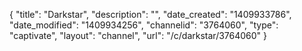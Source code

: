 {
    "title": "Darkstar",
    "description": "",
    "date_created": "1409933786",
    "date_modified": "1409934256",
    "channelid": "3764060",
    "type": "captivate",
    "layout": "channel",
    "url": "\/c\/darkstar\/3764060"
}